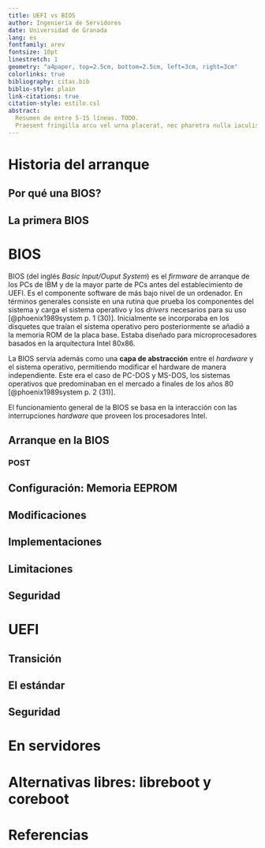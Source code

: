 ```yaml
---
title: UEFI vs BIOS
author: Ingeniería de Servidores
date: Universidad de Granada
lang: es
fontfamily: arev
fontsize: 10pt
linestretch: 1
geometry: "a4paper, top=2.5cm, bottom=2.5cm, left=3cm, right=3cm"
colorlinks: true
bibliography: citas.bib
biblio-style: plain
link-citations: true
citation-style: estilo.csl
abstract:
  Resumen de entre 5-15 líneas. TODO.
  Praesent fringilla arcu vel urna placerat, nec pharetra nulla iaculis. Suspendisse dolor est, dapibus sed eleifend sit amet, elementum semper purus. Nam nec neque ligula. Sed convallis viverra tortor, vitae mattis lectus congue id. Pellentesque dui dui, faucibus eu tellus pellentesque, sagittis efficitur leo. Ut consequat sapien quis ipsum placerat eleifend. Nunc maximus tincidunt magna, ac tempor urna convallis vitae. Quisque at sapien est. Fusce ultrices auctor arcu vel scelerisque. Quisque sapien libero, efficitur id diam vel, sollicitudin lacinia erat. Pellentesque lobortis nunc mi. Suspendisse consectetur lacus nisi, vel tristique urna interdum at. Integer vehicula eu massa eleifend laoreet. Duis euismod velit sit amet quam sagittis, auctor feugiat ipsum volutpat. 
---
```


<!--
Cosas a tener en cuenta:
- Entre apartados o entre secciones solo puede mediar, como mucho, una línea en blanco
- Las figuras deben ir referenciadas. Las imágenes que sean estrechas deben ir a un lado.
- Las referencias bibliográficas irán numeradas y referenciadas: libros, cosas de fabricantes, revisiones de profesionales. 
- Hay que incluir transparencias.pdf con 8-12 transparencias y cuestionario.ods con 4-6 preguntas tipo test y soluciones relacionadas con el tema.
- Las referencias van entre corchetes y el nombre empieza con @: [@referencia]
-->

# Historia del arranque


## Por qué una BIOS?
## La primera BIOS

# BIOS

BIOS (del inglés *Basic Input/Ouput System*) es el *firmware* de arranque de los PCs de IBM y de la mayor parte de PCs antes del establecimiento de UEFI. Es el componente software de más bajo nivel de un ordenador. En términos generales consiste en una rutina que prueba los componentes del sistema y carga el sistema operativo y los *drivers* necesarios para su uso [@phoenix1989system p. 1 (30)]. Inicialmente se incorporaba en los disquetes que traían el sistema operativo pero posteriormente se añadió a la memoria ROM de la placa base. Estaba diseñado para microprocesadores basados en la arquitectura Intel 80x86.

La BIOS servía además como una **capa de abstracción** entre el *hardware* y el sistema operativo, permitiendo modificar el hardware de manera independiente. Este era el caso de PC-DOS y MS-DOS, los sistemas operativos que predominaban en el mercado a finales de los años 80 [@phoenix1989system p. 2 (31)].

El funcionamiento general de la BIOS se basa en la interacción con las interrupciones *hardware* que proveen los procesadores Intel.

## Arranque en la BIOS
### POST
## Configuración: Memoria EEPROM
## Modificaciones
## Implementaciones
## Limitaciones
## Seguridad

# UEFI

## Transición 
<!--Por qué hemos pasado de BIOS a UEFI-->
## El estándar
<!--Quién lo define y donde está-->
## Seguridad

# En servidores
# Alternativas libres: libreboot y coreboot
# Referencias
